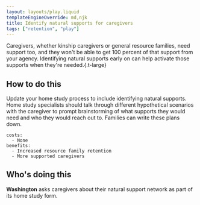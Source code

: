 ```yaml
---
layout: layouts/play.liquid
templateEngineOverride: md,njk
title: Identify natural supports for caregivers
tags: ["retention", "play"]
---
```



Caregivers, whether kinship caregivers or general resource families, need support too, and they won't be able to get 100 percent of that support from your agency. Identifying natural supports early on can help activate those supports when they're needed.{.t-large}

## How to do this

Update your home study process to include identifying natural supports. Home study specialists should talk through different hypothetical scenarios with the caregiver to prompt brainstorming of what supports they would need and who they would reach out to. Families can write these plans down.

    costs:
      - None
    benefits:
      - Increased resource family retention
      - More supported caregivers

## Who's doing this

**Washington** asks caregivers about their natural support network as part of its home study form.